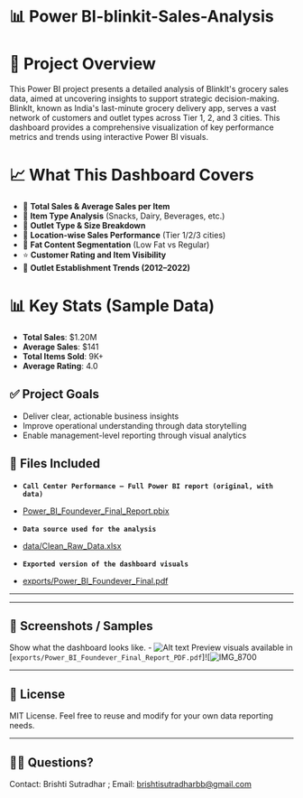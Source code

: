  
# 📊 Power BI-blinkit-Sales-Analysis

# 📌 Project Overview

This Power BI project presents a detailed analysis of BlinkIt's grocery sales data, aimed at uncovering insights to support strategic decision-making.
BlinkIt, known as India's last-minute grocery delivery app, serves a vast network of customers and outlet types across Tier 1, 2, and 3 cities. 
This dashboard provides a comprehensive visualization of key performance metrics and trends using interactive Power BI visuals.


# 📈 What This Dashboard Covers

- 🛒 **Total Sales & Average Sales per Item**
- 🍎 **Item Type Analysis** (Snacks, Dairy, Beverages, etc.)
- 🏪 **Outlet Type & Size Breakdown**
- 📍 **Location-wise Sales Performance** (Tier 1/2/3 cities)
- 🧈 **Fat Content Segmentation** (Low Fat vs Regular)
- ⭐ **Customer Rating and Item Visibility**
- 📅 **Outlet Establishment Trends (2012–2022)**


# 📊 Key Stats (Sample Data)

- **Total Sales**: $1.20M  
- **Average Sales**: $141  
- **Total Items Sold**: 9K+  
- **Average Rating**: 4.0


## ✅ Project Goals

- Deliver clear, actionable business insights  
- Improve operational understanding through data storytelling  
- Enable management-level reporting through visual analytics  


## 📁  Files Included

- **`Call Center Performance – Full Power BI report (original, with data)`**
-  <a href='https://github.com/BrishtiSutradhar/Foundever_Call_Center_Analytic/blob/main/Power_BI_Foundever_Final%20Report.pbix'>Power_BI_Foundever_Final_Report.pbix</a>

- **`Data source used for the analysis `**
-  <a href='https://github.com/BrishtiSutradhar/Foundever_Call_Center_Analytic/blob/main/Clean_Raw_Data.xlsx'> data/Clean_Raw_Data.xlsx </a>

- **` Exported version of the dashboard visuals `** 
- <a href='https://github.com/BrishtiSutradhar/Foundever-Call-Center-Analysis/blob/main/Power_BI_Foundever_Final%20Report_PDF.pdf'>exports/Power_BI_Foundever_Final.pdf</a>

---


---

## 📝 Screenshots / Samples

Show what the dashboard looks like. - ![Alt text](https://github.com/username/repo/assets/image.png)
Preview visuals available in [`exports/Power_BI_Foundever_Final_Report_PDF.pdf`]![![IMG_8700](https://github.com/user-attachments/assets/ee01909c-96db-4018-a7f2-d129c86f41d8)

---

## 📄 License

MIT License. Feel free to reuse and modify for your own data reporting needs.

---

## 🙋‍♂️ Questions?

Contact:
Brishti Sutradhar ;
Email: brishtisutradharbb@gmail.com
